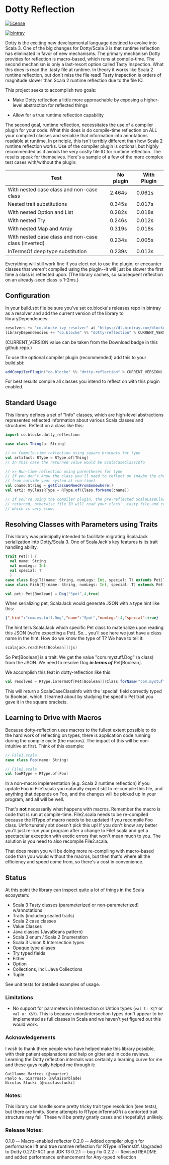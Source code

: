 
# Dotty Reflection



[![license](https://img.shields.io/github/license/mashape/apistatus.svg?maxAge=86400)](https://opensource.org/licenses/MIT)

[![bintray](https://api.bintray.com/packages/blocke/releases/dotty-reflection/images/download.svg)](https://bintray.com/blocke/releases/dotty-reflection/_latestVersion)

Dotty is the exciting new developmental language destined to evolve into Scala 3. One of the big changes for Dotty/Scala 3 is that runtime reflection has eliminated in favor of new mechanisms.  The primary mechanism Dotty provides for reflection is macro-based, which runs at compile-time.  The second mechanism is only a last-resort option called Tasty Inspection.  What this does is read the .tasty file at runtime.  In theory it works like Scala 2 runtime reflection, but don't miss the file read!  Tasty inspection is orders of magnitude slower than Scala 2 runtime reflection due to the file IO.

This project seeks to accomplish two goals:

* Make Dotty reflection a little more approachable by exposing a higher-level abstraction for reflected things

* Allow for a true runtime reflection capability

The second goal, runtime reflection, necessitates the use of a compiler plugin for your code.  What this does is do compile-time reflection on ALL your compiled classes and serialize that information into annotations readable at runtime.  In principle, this isn't terribly different than how Scala 2 runtime reflection works.  Use of the compiler plugin is optional, but highly recommended as it avoids the very costly file IO for runtime reflection.  The results speak for themselves.  Here's a sample of a few of the more complex test cases with/without the plugin:

|Test| No plugin  |With Plugin  |
|--|--|--|
|With nested case class and non-case class|2.464s|0.061s|
|Nested trait substitutions|0.345s|0.017s|
|With nested Option and List|0.282s|0.018s|
|With nested Try|0.246s|0.012s|
|With nested Map and Array|0.319s|0.018s|
|With nested case class and non-case class (inverted)|0.234s|0.005s|
|InTermsOf deep type substitution|0.239s|0.013s|

Everything will still work fine if you elect not to use the plugin, or encounter classes that weren't compiled using the plugin--it will just be slower the first time a class is reflected upon. (The library caches, so subsequent reflection on an already-seen class is 1-2ms.)

## Configuration

In your build.sbt file be sure you've set co.blocke's releases repo in bintray as a resolver and add the current version of the library to libraryDependences:

```scala
resolvers += "co.blocke ivy resolver" at "https://dl.bintray.com/blocke/releases"
libraryDependencies += "co.blocke" %% "dotty-reflection" % CURRENT_VERSION
```
(CURRENT_VERSION value can be taken from the Download badge in this github repo.)

To use the optional compiler plugin (recommended) add this to your build.sbt:
```scala
addCompilerPlugin("co.blocke" %% "dotty-reflection" % CURRENT_VERSION)
```
For best results compile all classes you intend to reflect on with this plugin enabled.

## Standard Usage

This library defines a set of "Info" classes, which are high-level abstractions represented reflected information about various Scala classes and structures.  Reflect on a class like this:
```scala
import co.blocke.dotty_reflection

case class Thing(a: String)

// >> Compile-time reflection using square brackets for type
val artifact: RType = RType.of[Thing]
// In this case the returned value would be ScalaCaseClassInfo

// >> Run-time reflection using parentheses for type
// If you don't know the class you'll need to reflect on (maybe the choice is coming
// from outside your system at run-time)
val cname:String = getClassWeNeedFromSomewhere()
val art2: myClassRType = RType.of(Class.forName(cname))

// If you're using the compiler plugin, the pre-reflected ScalaCaseClassInfo will be
// returned, otherwise file IO will read your class' .tasty file and reflect on the class,
// which is very slow.
```

## Resolving Classes with Parameters using Traits
This library was principally intended to facilitate migrating ScalaJack serialization into Dotty/Scala 3.  One of ScalaJack's key features is its trait handling ability. 
```scala
trait Pet[T] {
  val name: String
  val numLegs: Int
  val special: T
  }
case class Dog[T](name: String, numLegs: Int, special: T) extends Pet[T]
case class Fish[T](name: String, numLegs: Int, special: T) extends Pet[T]

val pet: Pet[Boolean] = Dog("Spot",4,true)
```
When serializing  pet, ScalaJack would generate JSON with a type hint like this:
```json
{"_hint":"com.mystuff.Dog","name":"Spot","numLegs":4,"special":true}
```
The hint tells ScalaJack which specific Pet class to materialize upon reading this JSON (we're expecting a Pet).  So... you'll see here we just have a class name in the hint.  How do we know the type of T?  We have to tell it:
```scala
scalajack.read[Pet[Boolean]](js)
```
So Pet[Boolean] is a trait.  We get the value "com.mystuff.Dog" (a class) from the JSON.  We need to resolve Dog ***in terms of*** Pet[Boolean].

We accomplish this feat in dotty-reflection like this:
```scala
val resolved = RType.inTermsOf[Pet[Boolean]](Class.forName("com.mystuff.Dog")
```
This will return a ScalaCaseClassInfo with the 'special' field correctly typed to Boolean, which it learned about by studying the specific Pet trait you gave it in the square brackets.

## Learning to Drive with Macros

Because dotty-reflection uses macros to the fullest extent possible to do the hard work of reflecting on types, there is application code running during the compile cycle (the macros). The impact of this will be non-intuitive at first. Think of this example:
```scala
// File1.scala
case class Foo(name: String)

// File2.scala
val fooRType = RType.of[Foo]
```
In a non-macro implementation (e.g. Scala 2 runtime reflection) if you update Foo in File1.scala you naturally expect sbt to re-compile this file, and anything that depends on Foo, and the changes will be picked up in your program, and all will be well.  

That's **not** necessarily what happens with macros.  Remember the macro is code that is run at compile-time.  File2.scala needs to be re-compiled because the RType.of macro needs to be updated if you recompile Foo class.  Unfortunately sbt doesn't pick this up!  If you don't know any better you'll just re-run your program after a change to File1.scala and get a spectacular exception with exotic errors that won't mean much to you.  The solution is you need to also recompile File2.scala.

That does mean you will be doing more re-compiling with macro-based code than you would without the macros, but then that's where all the efficiency and speed come from, so there's a cost in convenience.


## Status

At this point the library can inspect quite a lot of things in the Scala ecosystem:

* Scala 3 Tasty classes (parameterized or non-parameterized) w/annotations
* Traits (including sealed traits)
* Scala 2 case classes
* Value Classes
* Java classes (JavaBeans pattern)
* Scala 3 enum / Scala 2 Enumeration
* Scala 3 Union & Intersection types
* Opaque type aliases
* Try typed fields
* Either
* Option
* Collections, incl. Java Collections
* Tuple

See unit tests for detailed examples of usage.


### Limitations
* No support for parameters in Intersection or Untion types (```val t: X|Y``` or ```val u: X&Y```). This is because union/intersection types don't appear to be implemented as full classes in Scala and we haven't yet figured out this would work.

### Acknowledgements
I wish to thank three people who have helped make this library possible, with their patient explanations and help on gitter and in code reviews. Learning the Dotty reflection internals was certainly a learning curve for me and these guys really helped me through it:
```
Guillaume Martres (@smarter)
Paolo G. Giarrusso (@Blaisorblade)
Nicolas Stucki (@nicolasstucki)
```

### Notes:

This library can handle some pretty tricky trait type resolution (see tests), but there are limits. Some attempts to RType.inTermsOf() a contorted trait structure may fail. These will be pretty gnarly cases and (hopefully) unlikely.


### Release Notes:
0.1.0 -- Macro-enabled reflector
0.2.0 -- Added compiler plugin for performance lift and true runtime reflection for RType.inTermsOf.  Upgraded to Dotty 0.27.0-RC1 and JDK 13
0.2.1 -- bug-fix
0.2.2 -- Revised README and added performance enhancement for Any-typed reflection
